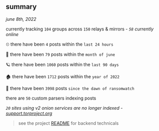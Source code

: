 
## summary
_june 8th, 2022_

currently tracking `104` groups across `150` relays & mirrors - _`58` currently online_

⏲ there have been `4` posts within the `last 24 hours`

🦈 there have been `79` posts within the `month of june`

🪐 there have been `1060` posts within the `last 90 days`

🏚 there have been `1712` posts within the `year of 2022`

🦕 there have been `3998` posts `since the dawn of ransomwatch`

there are `50` custom parsers indexing posts

_`20` sites using v2 onion services are no longer indexed - [support.torproject.org](https://support.torproject.org/onionservices/v2-deprecation/)_

> see the project [README](https://github.com/joshhighet/ransomwatch#ransomwatch--) for backend technicals
